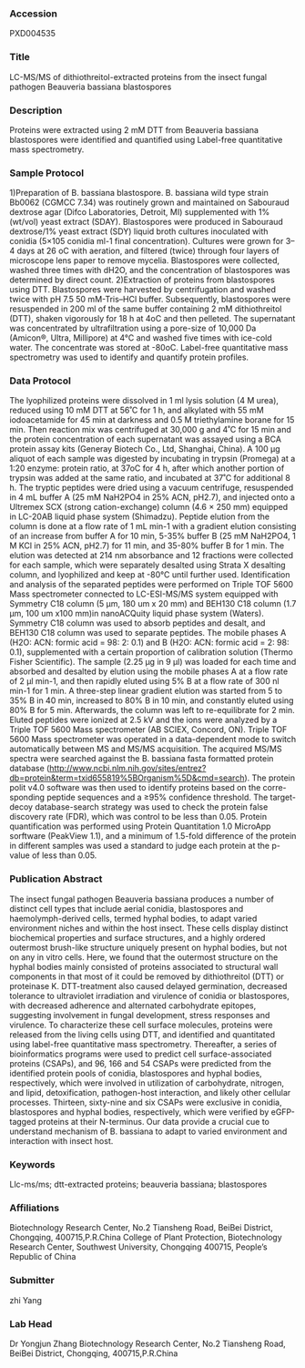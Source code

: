 ### Accession
PXD004535

### Title
LC-MS/MS of dithiothreitol-extracted proteins from the insect fungal pathogen Beauveria bassiana blastospores

### Description
Proteins were extracted using 2 mM DTT from Beauveria bassiana blastospores were identified and quantified using Label-free quantitative mass spectrometry.

### Sample Protocol
1)Preparation of B. bassiana blastospore.  B. bassiana wild type strain Bb0062 (CGMCC 7.34) was routinely grown and maintained on Sabouraud dextrose agar (Difco Laboratories, Detroit, MI) supplemented with 1% (wt/vol) yeast extract (SDAY). Blastospores were produced in Sabouraud dextrose/1% yeast extract (SDY) liquid broth cultures inoculated with conidia (5×105 conidia ml-1 final concentration). Cultures were grown for 3–4 days at 26 oC with aeration, and filtered (twice) through four layers of microscope lens paper to remove mycelia. Blastospores were collected, washed three times with dH2O, and the concentration of blastospores was determined by direct count. 2)Extraction of proteins from blastospores using DTT.  Blastospores were harvested by centrifugation and washed twice with pH 7.5 50 mM-Tris–HCl buffer. Subsequently, blastospores were resuspended in 200 ml of the same buffer containing 2 mM dithiothreitol (DTT), shaken vigorously for 18 h at 4oC and then pelleted. The supernatant was concentrated by ultrafiltration using a pore-size of 10,000 Da (Amicon®, Ultra, Millipore) at 4°C and washed five times with ice-cold water. The concentrate was stored at -80oC. Label-free quantitative mass spectrometry was used to identify and quantify protein profiles.

### Data Protocol
The lyophilized proteins were dissolved in 1 ml lysis solution (4 M urea), reduced using 10 mM DTT at 56˚C for 1 h, and alkylated with 55 mM iodoacetamide for 45 min at darkness and 0.5 M triethylamine borane for 15 min. Then reaction mix was centrifuged at 30,000 g and 4˚C for 15 min and the protein concentration of each supernatant was assayed using a BCA protein assay kits (Generay Biotech Co., Ltd, Shanghai, China). A 100 μg aliquot of each sample was digested by incubating in trypsin (Promega) at a 1:20 enzyme: protein ratio, at 37oC for 4 h, after which another portion of trypsin was added at the same ratio, and incubated at 37˚C for additional 8 h. The tryptic peptides were dried using a vacuum centrifuge, resuspended in 4 mL buffer A (25 mM NaH2PO4 in 25% ACN, pH2.7), and injected onto a Ultremex SCX (strong cation-exchange) column (4.6 × 250 mm) equipped in LC-20AB liquid phase system (Shimadzu). Peptide elution from the column is done at a flow rate of 1 mL min-1 with a gradient elution consisting of an increase from buffer A for 10 min, 5-35% buffer B (25 mM NaH2PO4, 1 M KCl in 25% ACN, pH2.7) for 11 min, and 35-80% buffer B for 1 min. The elution was detected at 214 nm absorbance and 12 fractions were collected for each sample, which were separately desalted using Strata X desalting column, and lyophilized and keep at -80°C until further used. Identification and analysis of the separated peptides were performed on Triple TOF 5600 Mass spectrometer connected to LC-ESI-MS/MS system equipped with Symmetry C18 column (5 μm, 180 um x 20 mm) and BEH130 C18 column (1.7 μm, 100 um x100 mm)in nanoACQuity liquid phase system (Waters). Symmetry C18 column was used to absorb peptides and desalt, and BEH130 C18 column was used to separate peptides. The mobile phases A (H2O: ACN: formic acid = 98: 2: 0.1) and B (H2O: ACN: formic acid = 2: 98: 0.1), supplemented with a certain proportion of calibration solution (Thermo Fisher Scientific). The sample (2.25 μg in 9 μl) was loaded for each time and absorbed and desalted by elution using the mobile phases A at a flow rate of 2 μl min-1, and then rapidly eluted using 5% B at a flow rate of 300 nl min-1 for 1 min. A three-step linear gradient elution was started from 5 to 35% B in 40 min, increased to 80% B in 10 min, and constantly eluted using 80% B for 5 min. Afterwards, the column was left to re-equilibrate for 2 min. Eluted peptides were ionized at 2.5 kV and the ions were analyzed by a Triple TOF 5600 Mass spectrometer (AB SCIEX, Concord, ON). Triple TOF 5600 Mass spectrometer was operated in a data-dependent mode to switch automatically between MS and MS/MS acquisition. The acquired MS/MS spectra were searched against the B. bassiana fasta formatted protein database (http://www.ncbi.nlm.nih.gov/sites/entrez?db=protein&term=txid655819%5BOrganism%5D&cmd=search). The protein polit v4.0 software was then used to identify proteins based on the corre-sponding peptide sequences and a ≥95% confidence threshold. The target-decoy database-search strategy was used to check the protein false discovery rate (FDR), which was control to be less than 0.05. Protein quantification was performed using Protein Quantitation 1.0 MicroApp sorftware (PeakView 1.1), and a minimum of 1.5-fold difference of the protein in different samples was used a standard to judge each protein at the p-value of less than 0.05.

### Publication Abstract
The insect fungal pathogen Beauveria bassiana produces a number of distinct cell types that include aerial conidia, blastospores and haemolymph-derived cells, termed hyphal bodies, to adapt varied environment niches and within the host insect. These cells display distinct biochemical properties and surface structures, and a highly ordered outermost brush-like structure uniquely present on hyphal bodies, but not on any in vitro cells. Here, we found that the outermost structure on the hyphal bodies mainly consisted of proteins associated to structural wall components in that most of it could be removed by dithiothreitol (DTT) or proteinase K. DTT-treatment also caused delayed germination, decreased tolerance to ultraviolet irradiation and virulence of conidia or blastospores, with decreased adherence and alternated carbohydrate epitopes, suggesting involvement in fungal development, stress responses and virulence. To characterize these cell surface molecules, proteins were released from the living cells using DTT, and identified and quantitated using label-free quantitative mass spectrometry. Thereafter, a series of bioinformatics programs were used to predict cell surface-associated proteins (CSAPs), and 96, 166 and 54 CSAPs were predicted from the identified protein pools of conidia, blastospores and hyphal bodies, respectively, which were involved in utilization of carbohydrate, nitrogen, and lipid, detoxification, pathogen-host interaction, and likely other cellular processes. Thirteen, sixty-nine and six CSAPs were exclusive in conidia, blastospores and hyphal bodies, respectively, which were verified by eGFP-tagged proteins at their N-terminus. Our data provide a crucial cue to understand mechanism of B. bassiana to adapt to varied environment and interaction with insect host.

### Keywords
Llc-ms/ms; dtt-extracted proteins; beauveria bassiana; blastospores

### Affiliations
Biotechnology Research Center, No.2 Tiansheng Road, BeiBei District, Chongqing, 400715,P.R.China
College of Plant Protection, Biotechnology Research Center, Southwest University, Chongqing 400715, People’s Republic of China

### Submitter
zhi Yang

### Lab Head
Dr Yongjun Zhang
Biotechnology Research Center, No.2 Tiansheng Road, BeiBei District, Chongqing, 400715,P.R.China


